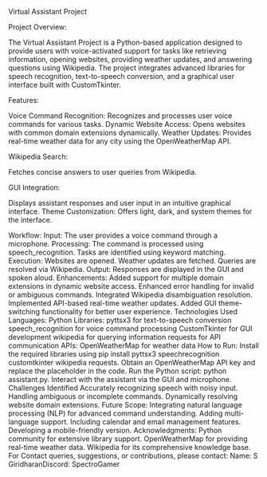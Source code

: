 Virtual Assistant Project

Project Overview:

The Virtual Assistant Project is a Python-based application designed to provide users with voice-activated support for tasks like retrieving information, opening websites, providing weather updates, and answering questions using Wikipedia. 
The project integrates advanced libraries for speech recognition, text-to-speech conversion, and a graphical user interface built with CustomTkinter.

Features:

  Voice Command Recognition: Recognizes and processes user voice commands for various tasks.
  Dynamic Website Access: Opens websites with common domain extensions dynamically.
  Weather Updates: Provides real-time weather data for any city using the OpenWeatherMap API.
  
Wikipedia Search: 

  Fetches concise answers to user queries from Wikipedia.
  
GUI Integration: 

  Displays assistant responses and user input in an intuitive graphical interface.
  Theme Customization: Offers light, dark, and system themes for the interface.
  
Workflow:
    Input:
      The user provides a voice command through a microphone.
    Processing:
      The command is processed using speech_recognition.
      Tasks are identified using keyword matching.  
    Execution:
      Websites are opened.
      Weather updates are fetched.
      Queries are resolved via Wikipedia.
Output: 
  Responses are displayed in the GUI and spoken aloud.
Enhancements:
Added support for multiple domain extensions in dynamic website access.
Enhanced error handling for invalid or ambiguous commands.
Integrated Wikipedia disambiguation resolution.
Implemented API-based real-time weather updates.
Added GUI theme-switching functionality for better user experience.
Technologies Used
Languages:
  Python
Libraries:
  pyttsx3 for text-to-speech conversion
  speech_recognition for voice command processing
  CustomTkinter for GUI development
  wikipedia for querying information
  requests for API communication
APIs:
  OpenWeatherMap for weather data
How to Run:
  Install the required libraries using pip install pyttsx3 speechrecognition customtkinter wikipedia requests.
  Obtain an OpenWeatherMap API key and replace the placeholder in the code.
  Run the Python script: python assistant.py.
  Interact with the assistant via the GUI and microphone.
  Challenges Identified
  Accurately recognizing speech with noisy input.
  Handling ambiguous or incomplete commands.
  Dynamically resolving website domain extensions.
Future Scope:
  Integrating natural language processing (NLP) for advanced command understanding.
  Adding multi-language support.
  Including calendar and email management features.
  Developing a mobile-friendly version.
Acknowledgments:
  Python community for extensive library support.
  OpenWeatherMap for providing real-time weather data.
  Wikipedia for its comprehensive knowledge base.
For Contact queries, suggestions, or contributions, please contact:
  Name: S GiridharanDiscord: SpectroGamer
